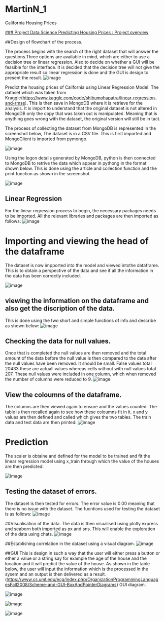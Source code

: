 # MartinN_1

California Housing Prices

[### Project Data Science Predicting Housing Prices : Project overview](https://github.com/MartinNde/MartinN_1)

##Design of flowchart of the process.

The process begins with the search of the right dataset that will answer the questions.Three options are available in mind,
which are either to use a decision tree or linear regression. Also to decide on whether a GUI will be feasible for the interface.
It is decided that the decision tree will not give the appropriate result so linear regression is done and the GUI is design to present the result.
![image](https://user-images.githubusercontent.com/117248670/199522626-0ed0875c-1396-4ccb-a49b-b25ecacc06d4.png)

Predict the housing prices of California using Linear Regression Model. 
The dataset which was taken from Kraggle(https://www.kaggle.com/code/shibumohapatra/linear-regression-and-rmse). 
This is then save in MongoDB where it is retrieve for the analysis.
It is import to understand that the original dataset is not altered in MongoDB only the copy that was taken out is manipulated.
Meaning that is anything goes wrong with the dataset, the original version will still be in tact.


The process of collecting the dataset from MongoDB is represented in the screenshot below,
The dataset is in a CSV file. This is first imported and MongoClient is imported from pymongo. 

![image](https://user-images.githubusercontent.com/117248670/199480259-84510caf-e653-48f4-b5c1-7063581b8f9b.png)

Using the logon details generated by MongoDB, python is then connected to MongoDB to retrive the data which appear in pythong in the format shown below. This is done using the article and collection function and the print function as shown in the screenshot.

![image](https://user-images.githubusercontent.com/117248670/199491443-699169c5-a10d-4e32-b923-95d08f2f5b56.png)

## Linear Regression

For the linear regression process to begin, the necessary packages needs to be imported. All the relevant libraries and packages are then imported as follows:
![image](https://user-images.githubusercontent.com/117248670/199494041-90f6d02d-8587-4949-80a5-1dee56367fe5.png)

# Importing and viewing the head of the dataframe

The dataset is now impported into the model and viewed intothe dataframe. 
This is to obtain a perspective of the data and see if all the information in the data has been correctly included.

![image](https://user-images.githubusercontent.com/117248670/199495019-b4dd5b81-b8e7-4054-8ab8-c6f68ae5125b.png)

## viewing the information on the dataframe and also get the discription of the data.

This is done using the two short and simple functions of info and describe as shown below:
![image](https://user-images.githubusercontent.com/117248670/199496402-5cd319a9-df78-4001-90df-f9eeb583a655.png)

## Checking the data for null values.

Once that is completed the null values are then removed and the total amount of the data before the null value is then compared to the data after the null values have been removed. It should be small. False values total 20433 these are actuall values whereas cells without with null values total 207. These null values were included in one column, which when removed the number of columns were reduced to 9. 
![image](https://user-images.githubusercontent.com/117248670/199499561-9fc82624-86ed-4778-9b3a-8a30483db622.png)

## View the coloumns of the dataframe.
The columns are then viewed again to ensure and the values counted. The table is then recalled again to see how these coloumns fit in it. x and y values are then defined and called which gives the two tables. The train data and test data are then printed. 
![image](https://user-images.githubusercontent.com/117248670/199502823-d1f98085-5c6a-45ec-8b23-2b5c76de035d.png)

# Prediction
The scaler is obtaine and defined for the model to be trained and fit the linear regression model using x_train through which the value of the houses are then predicted.

![image](https://user-images.githubusercontent.com/117248670/199504919-6b76be5f-4f8e-4a9a-b089-948af6b8fda2.png)

## Testing the dataset of errors.
The dataset is then tested for errors. The error value is 0.00 meaning that there is no issue with the dataset. The fucntions used for testing the dataset is as follows:
![image](https://user-images.githubusercontent.com/117248670/199505895-234bb1a4-0254-46b4-b665-482b264e60e5.png)

##Visualisation of the data.
The data is then visualised using plotly.express and seaborn both imported as px and sns. This will enable the exploration of the data using chats.
![image](https://user-images.githubusercontent.com/117248670/199507837-3d9dd4c4-ddef-4326-ab67-bfadb15bc642.png)

##Establishing correlation in the dataset using a visual diagram.
![image](https://user-images.githubusercontent.com/117248670/199509374-3589a93a-4076-47a9-af88-aed131ca24f9.png)

##GUI
This is design in such a way that the user will either press a button or ether a value or a string say for example the age of the house and the location and it will predict the value of the house. As shown in the table below, the user will input the information which is the processed in the sysem and an output is then delivered as a result.(https://www.cs.uml.edu/ecg/index.php/OrganizationProgrammingLanguagesFall2008/Scheme-and-GUI-BoxAndPointerDiagrams) GUI diagram.

![image](https://user-images.githubusercontent.com/117248670/199517890-f66eb6ab-8777-4589-aae2-f9fb85a6339c.png)

![image](https://user-images.githubusercontent.com/117248670/199510595-43560c99-f21d-4952-a274-254c6a54ec89.png)

![image](https://user-images.githubusercontent.com/117248670/199511221-697d6d0f-89f0-45b2-bd89-76715333e155.png)
